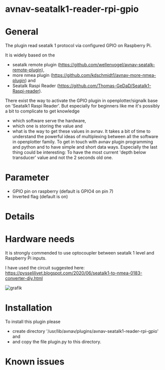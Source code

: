 # avnav-seatalk1-reader-rpi-gpio


# General

The plugin read seatalk 1 protocol via configured GPIO on Raspberry Pi.

It is widely based on the
- seatalk remote plugin (https://github.com/wellenvogel/avnav-seatalk-remote-plugin),
- more nmea plugin      (https://github.com/kdschmidt1/avnav-more-nmea-plugin) and
- Seatalk Raspi Reader  (https://github.com/Thomas-GeDaD/Seatalk1-Raspi-reader).

There exist the way to activate the GPIO plugin in openplotter/signalk base on 'Seatalk1 Raspi Reader'.
But especially for beginners like me it's possibly a bit to complicate to get knowledge 
- which software serve the hardware, 
- which one is storing the value and 
- what is the way to get these values in avnav.
It takes a bit of time to understand the powerful ideas of multiplexing between all the software in openplotter family.
To get in touch with avnav plugin programming and python and to have simple and short data ways.
Especially the last thing could be interesting: To have the most current 'depth below transducer' value and not the 2 seconds old one.

# Parameter

- GPIO pin on raspberry (default is GPIO4 on pin 7)
- Inverted flag (default is on)

# Details

# Hardware needs
It is strongly commended to use optocoupler between seatalk 1 level and Raspberry Pi inputs.

I have used the circuit suggested here: https://pysselilivet.blogspot.com/2020/06/seatalk1-to-nmea-0183-converter-diy.html

![grafik](https://user-images.githubusercontent.com/98450191/153387500-d0d51e84-01ea-464c-9ae9-742f282d7829.png)


# Installation

To install this plugin please 
- create directory '/usr/lib/avnav/plugins/avnav-seatalk1-reader-rpi-gpio' and 
- and copy the file plugin.py to this directory.

# Known issues

